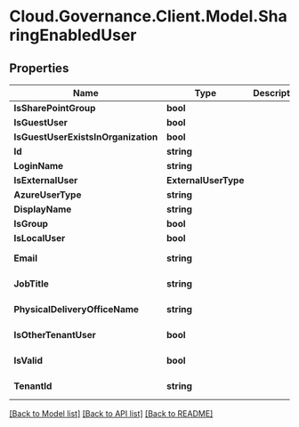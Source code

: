 # Cloud.Governance.Client.Model.SharingEnabledUser
## Properties

Name | Type | Description | Notes
------------ | ------------- | ------------- | -------------
**IsSharePointGroup** | **bool** |  | [optional] 
**IsGuestUser** | **bool** |  | [optional] 
**IsGuestUserExistsInOrganization** | **bool** |  | [optional] 
**Id** | **string** |  | [optional] 
**LoginName** | **string** |  | [optional] 
**IsExternalUser** | **ExternalUserType** |  | [optional] 
**AzureUserType** | **string** |  | [optional] 
**DisplayName** | **string** |  | [optional] 
**IsGroup** | **bool** |  | [optional] 
**IsLocalUser** | **bool** |  | [optional] 
**Email** | **string** |  | [optional] [readonly] 
**JobTitle** | **string** |  | [optional] [readonly] 
**PhysicalDeliveryOfficeName** | **string** |  | [optional] [readonly] 
**IsOtherTenantUser** | **bool** |  | [optional] [readonly] 
**IsValid** | **bool** |  | [optional] [readonly] 
**TenantId** | **string** |  | [optional] [readonly] 

[[Back to Model list]](../README.md#documentation-for-models) [[Back to API list]](../README.md#documentation-for-api-endpoints) [[Back to README]](../README.md)

